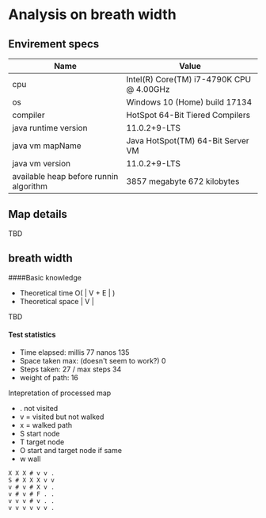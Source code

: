 # Analysis on breath width

## Envirement specs

| Name | Value |
|------|-------|
| cpu  | Intel(R) Core(TM) i7-4790K CPU @ 4.00GHz |
| os   | Windows 10 (Home) build 17134  |
| compiler | HotSpot 64-Bit Tiered Compilers |
| java runtime version | 11.0.2+9-LTS |
| java vm mapName | Java HotSpot(TM) 64-Bit Server VM |
| java vm version | 11.0.2+9-LTS |
| available heap before runnin algorithm | 3857 megabyte 672 kilobytes |


## Map details
TBD

## breath width

####Basic knowledge
* Theoretical time O( | V + E | )
* Theoretical space | V |
<p>
TBD
</p>

#### Test statistics
* Time elapsed:  millis 77 nanos 135
* Space taken max: (doesn't seem to work?) 0
* Steps taken: 27 / max steps 34
* weight of path: 16

Intepretation of processed map
* . not visited
* v = visited but not walked
* x = walked path
* S start node
* T target node
* O start and target node if same
* w wall 

```
X X X # v v . 
S # X X X v v 
v # v # X v . 
v # v # F . . 
v v v # v . . 
v v v v v v . 
```